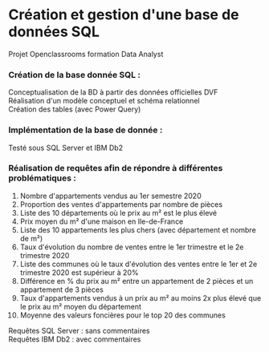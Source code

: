 # Création et gestion d'une base de données SQL

Projet Openclassrooms formation Data Analyst


### Création de la base donnée SQL :

Conceptualisation de la BD à partir des données officielles DVF  
Réalisation d'un modèle conceptuel et schéma relationnel  
Création des tables (avec Power Query)


### Implémentation de la base de donnée :

Testé sous SQL Server et IBM Db2


### Réalisation de requêtes afin de répondre à différentes problématiques :

1. Nombre d'appartements vendus au 1er semestre 2020
2. Proportion des ventes d'appartements par nombre de pièces
3. Liste des 10 départements où le prix au m² est le plus élevé
4. Prix moyen du m² d'une maison en Ile-de-France
5. Liste des 10 appartements les plus chers (avec département et nombre de m²)
6. Taux d'évolution du nombre de ventes entre le 1er trimestre et le 2e trimestre 2020
7. Liste des communes où le taux d'évolution des ventes entre le 1er et 2e trimestre 2020 est supérieur à 20% 
8. Différence en % du prix au m² entre un appartement de 2 pièces et un appartement de 3 pièces
9. Taux d'appartements vendus à un prix au m² au moins 2x plus élevé que le prix au m² moyen du département
10. Moyenne des valeurs foncières pour le top 20 des communes


Requêtes SQL Server : sans commentaires  
Requêtes IBM Db2 : avec commentaires